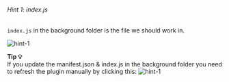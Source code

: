 ###### Hint 1: index.js
`index.js` in the background folder is the file we should work in.

![hint-1](/chrome-extension/image1.png "index.js")


**Tip 💡**   
If you update the manifest.json & index.js in the background folder you need to refresh the plugin manually by clicking this:
![hint-1](/chrome-extension/image6.png "manifest.js refresh ")